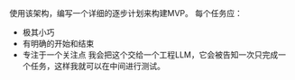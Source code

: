 使用该架构，编写一个详细的逐步计划来构建MVP。
每个任务应：
- 极其小巧
- 有明确的开始和结束
- 专注于一个关注点
我会把这个交给一个工程LLM，它会被告知一次只完成一个任务，这样我就可以在中间进行测试。